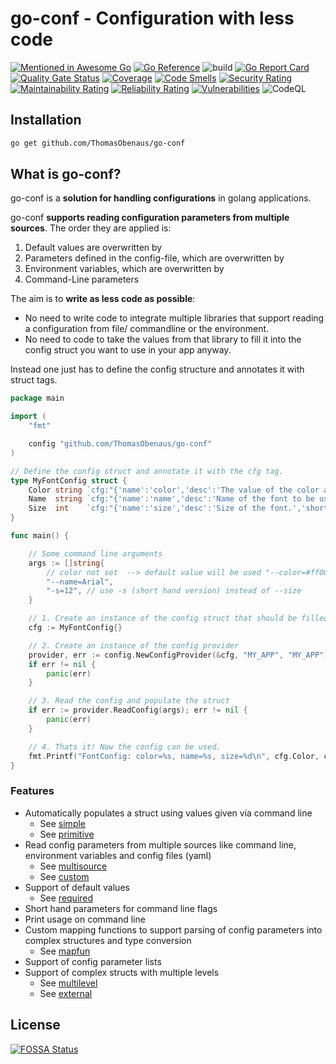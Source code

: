 # go-conf - Configuration with less code

[![Mentioned in Awesome Go](https://awesome.re/mentioned-badge.svg)](https://github.com/avelino/awesome-go) [![Go Reference](https://pkg.go.dev/badge/github.com/ThomasObenaus/go-conf.svg)](https://pkg.go.dev/github.com/ThomasObenaus/go-conf) ![build](https://github.com/ThomasObenaus/go-conf/workflows/build/badge.svg?branch=main) [![Go Report Card](https://goreportcard.com/badge/github.com/ThomasObenaus/go-conf)](https://goreportcard.com/report/github.com/ThomasObenaus/go-conf)
[![Quality Gate Status](https://sonarcloud.io/api/project_badges/measure?project=ThomasObenaus_go-conf&metric=alert_status)](https://sonarcloud.io/dashboard?id=ThomasObenaus_go-conf) [![Coverage](https://sonarcloud.io/api/project_badges/measure?project=ThomasObenaus_go-conf&metric=coverage)](https://sonarcloud.io/dashboard?id=ThomasObenaus_go-conf) [![Code Smells](https://sonarcloud.io/api/project_badges/measure?project=ThomasObenaus_go-conf&metric=code_smells)](https://sonarcloud.io/dashboard?id=ThomasObenaus_go-conf)
[![Security Rating](https://sonarcloud.io/api/project_badges/measure?project=ThomasObenaus_go-conf&metric=security_rating)](https://sonarcloud.io/dashboard?id=ThomasObenaus_go-conf) [![Maintainability Rating](https://sonarcloud.io/api/project_badges/measure?project=ThomasObenaus_go-conf&metric=sqale_rating)](https://sonarcloud.io/dashboard?id=ThomasObenaus_go-conf) [![Reliability Rating](https://sonarcloud.io/api/project_badges/measure?project=ThomasObenaus_go-conf&metric=reliability_rating)](https://sonarcloud.io/dashboard?id=ThomasObenaus_go-conf) [![Vulnerabilities](https://sonarcloud.io/api/project_badges/measure?project=ThomasObenaus_go-conf&metric=vulnerabilities)](https://sonarcloud.io/dashboard?id=ThomasObenaus_go-conf) ![CodeQL](https://github.com/ThomasObenaus/go-conf/workflows/CodeQL/badge.svg)

## Installation

```bash
go get github.com/ThomasObenaus/go-conf
```

## What is go-conf?

go-conf is a **solution for handling configurations** in golang applications.

go-conf **supports reading configuration parameters from multiple sources**.
The order they are applied is:

1. Default values are overwritten by
2. Parameters defined in the config-file, which are overwritten by
3. Environment variables, which are overwritten by
4. Command-Line parameters

The aim is to **write as less code as possible**:

- No need to write code to integrate multiple libraries that support reading a configuration from file/ commandline or the environment.
- No need to code to take the values from that library to fill it into the config struct you want to use in your app anyway.

Instead one just has to define the config structure and annotates it with struct tags.

```go
package main

import (
    "fmt"

    config "github.com/ThomasObenaus/go-conf"
)

// Define the config struct and annotate it with the cfg tag.
type MyFontConfig struct {
    Color string `cfg:"{'name':'color','desc':'The value of the color as hexadecimal RGB string.','default':'#FFFFFF'}"`
    Name  string `cfg:"{'name':'name','desc':'Name of the font to be used.'}"`
    Size  int    `cfg:"{'name':'size','desc':'Size of the font.','short':'s'}"`
}

func main() {

    // Some command line arguments
    args := []string{
        // color not set  --> default value will be used "--color=#ff00ff",
        "--name=Arial",
        "-s=12", // use -s (short hand version) instead of --size
    }

    // 1. Create an instance of the config struct that should be filled
    cfg := MyFontConfig{}

    // 2. Create an instance of the config provider
    provider, err := config.NewConfigProvider(&cfg, "MY_APP", "MY_APP")
    if err != nil {
        panic(err)
    }

    // 3. Read the config and populate the struct
    if err := provider.ReadConfig(args); err != nil {
        panic(err)
    }

    // 4. Thats it! Now the config can be used.
    fmt.Printf("FontConfig: color=%s, name=%s, size=%d\n", cfg.Color, cfg.Name, cfg.Size)
}

```

### Features

- Automatically populates a struct using values given via command line
  - See [simple](examples/simple/)
  - See [primitive](examples/primitive/)
- Read config parameters from multiple sources like command line, environment variables and config files (yaml)
  - See [multisource](examples/multisource/)
  - See [custom](examples/custom/)
- Support of default values
  - See [required](examples/required/)
- Short hand parameters for command line flags
- Print usage on command line
- Custom mapping functions to support parsing of config parameters into complex structures and type conversion
  - See [mapfun](examples/mapfun/)
- Support of config parameter lists
- Support of complex structs with multiple levels
  - See [multilevel](examples/multilevel/)
  - See [external](examples/external/)

## License

[![FOSSA Status](https://app.fossa.com/api/projects/git%2Bgithub.com%2FThomasObenaus%2Fgo-conf.svg?type=large)](https://app.fossa.com/projects/git%2Bgithub.com%2FThomasObenaus%2Fgo-conf?ref=badge_large)
